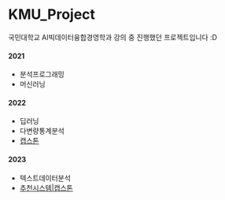 # KMU_Project
국민대학교 AI빅데이터융합경영학과 강의 중 진행했던 프로젝트입니다 :D

#### 2021
- 분석프로그래밍
- 머신러닝
#### 2022
- 딥러닝
- 다변량통계분석
- [캡스톤](https://github.com/L-yejin/2022_Capstone)
#### 2023
- 텍스트데이터분석
- [추천시스템|캡스톤](https://github.com/L-yejin/2023_Capstone)  
